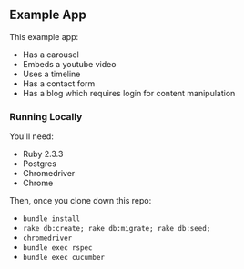 ## Example App

This example app:

* Has a carousel
* Embeds a youtube video 
* Uses a timeline
* Has a contact form
* Has a blog which requires login for content manipulation

### Running Locally

You'll need:

* Ruby 2.3.3
* Postgres
* Chromedriver
* Chrome

Then, once you clone down this repo:

* `bundle install`
* `rake db:create; rake db:migrate; rake db:seed;`
* `chromedriver`
* `bundle exec rspec`
* `bundle exec cucumber`


